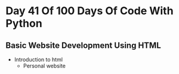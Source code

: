 # Day 41 Of 100 Days Of Code With Python

## Basic Website Development Using HTML

- Introduction to html
  - Personal website
